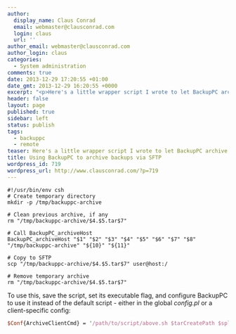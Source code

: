 ```yaml
---
author:
  display_name: Claus Conrad
  email: webmaster@clausconrad.com
  login: claus
  url: ''
author_email: webmaster@clausconrad.com
author_login: claus
categories:
  - System administration
comments: true
date: 2013-12-29 17:20:55 +01:00
date_gmt: 2013-12-29 16:20:55 +0000
excerpt: "<p>Here's a little wrapper script I wrote to let BackupPC archive onto a SFTP server.</p>\r\n"
header: false
layout: page
published: true
sidebar: left
status: publish
tags:
  - backuppc
  - remote
teaser: Here's a little wrapper script I wrote to let BackupPC archive onto a SFTP server.
title: Using BackupPC to archive backups via SFTP
wordpress_id: 719
wordpress_url: http://www.clausconrad.com/?p=719
---
```

```shell
#!/usr/bin/env csh  
# Create temporary directory  
mkdir -p /tmp/backuppc-archive  
  
# Clean previous archive, if any  
rm "/tmp/backuppc-archive/$4.$5.tar$7"  
  
# Call BackupPC_archiveHost  
BackupPC_archiveHost "$1" "$2" "$3" "$4" "$5" "$6" "$7" "$8" "/tmp/backuppc-archive" "${10}" "${11}"  
  
# Copy to SFTP  
scp "/tmp/backuppc-archive/$4.$5.tar$7" user@host:/  
  
# Remove temporary archive  
rm "/tmp/backuppc-archive/$4.$5.tar$7"
```

To use this, save the script, set its executable flag, and configure BackupPC to use it instead of the default script - either in the global _config.pl_ or a client-specific config:  
  
```perl
$Conf{ArchiveClientCmd} = '/path/to/script/above.sh $tarCreatePath $splitpath $parpath $host $backupnumber $compression $compext $splitsize $archiveloc $parfile *';
```
